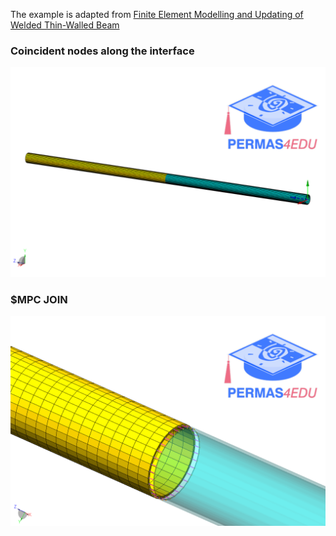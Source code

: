 The example is adapted from [Finite Element Modelling and Updating of Welded Thin-Walled Beam](http://dx.doi.org/10.15282/ijame.15.4.2018.12.0449)

### Coincident nodes along the interface

![Thin-walled beam](thin-walled_beam.png)

### $MPC JOIN

![MPC JOIN](mpc_join.png)

